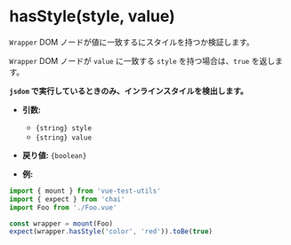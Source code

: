 # hasStyle(style, value)

`Wrapper` DOM ノードが値に一致するにスタイルを持つか検証します。

`Wrapper` DOM ノードが `value` に一致する `style` を持つ場合は、`true` を返します。

**`jsdom` で実行しているときのみ、インラインスタイルを検出します。**

- **引数:**
  - `{string} style`
  - `{string} value`

- **戻り値:** `{boolean}`

- **例:**

```js
import { mount } from 'vue-test-utils'
import { expect } from 'chai'
import Foo from './Foo.vue'

const wrapper = mount(Foo)
expect(wrapper.hasStyle('color', 'red')).toBe(true)
```
